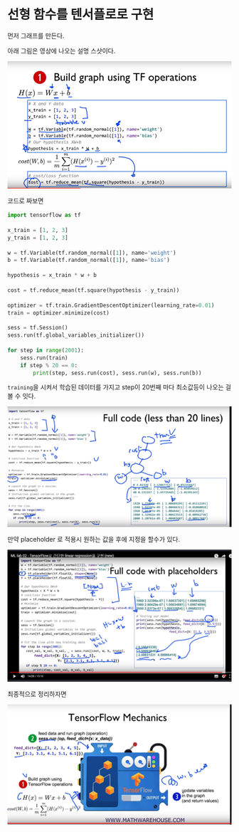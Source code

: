 # 선형 함수를 텐서플로로 구현

먼저 그래프를 만든다.

아래 그림은 영상에 나오는 설명 스샷이다.

![](/assets/linearReg1.png)

코드로 짜보면

```py
import tensorflow as tf

x_train = [1, 2, 3]
y_train = [1, 2, 3]

w = tf.Variable(tf.random_normal([1]), name='weight')
b = tf.Variable(tf.random_normal([1]), name='bias')

hypothesis = x_train * w + b

cost = tf.reduce_mean(tf.square(hypothesis - y_train))

optimizer = tf.train.GradientDescentOptimizer(learning_rate=0.01)
train = optimizer.minimize(cost)

sess = tf.Session()
sess.run(tf.global_variables_initializer())

for step in range(2001):
    sess.run(train)
    if step % 20 == 0:
        print(step, sess.run(cost), sess.run(w), sess.run(b))
```

`training`을 시켜서 학습된 데이터를 가지고 step이 20번째 마다 최소값등이 나오는 걸 볼 수 잇다.

![](/assets/linearReg2.png)

만약 placeholder 로 적용시 원하는 값을 후에 지정을 할수가 있다.

![](/assets/linearReg3.png)

최종적으로 정리하자면

![](/assets/linearReg4.png)


